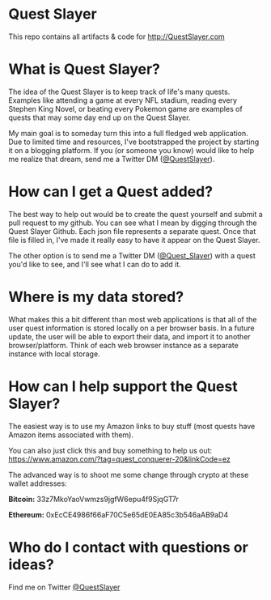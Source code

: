 # Quest Slayer

This repo contains all artifacts & code for http://QuestSlayer.com

# What is Quest Slayer?

The idea of the Quest Slayer is to keep track of life's many quests. Examples like attending a game at every NFL stadium, reading every Stephen King Novel, or beating every Pokemon game are examples of quests that may some day end up on the Quest Slayer. 

My main goal is to someday turn this into a full fledged web application. Due to limited time and resources, I've bootstrapped the project by starting it on a blogging platform. If you (or someone you know) would like to help me realize that dream, send me a Twitter DM ([@QuestSlayer](https://twitter.com/quest_slayer)). 

# How can I get a Quest added?

The best way to help out would be to create the quest yourself and submit a pull request to my github. You can see what I mean by digging through the Quest Slayer Github. Each json file represents a separate quest. Once that file is filled in, I've made it really easy to have it appear on the Quest Slayer.

The other option is to send me a Twitter DM ([@Quest_Slayer](https://twitter.com/quest_slayer)) with a quest you'd like to see, and I'll see what I can do to add it. 

# Where is my data stored?

What makes this a bit different than most web applications is that all of the user quest information is stored locally on a per browser basis. In a future update, the user will be able to export their data, and import it to another browser/platform. Think of each web browser instance as a separate instance with local storage. 

# How can I help support the Quest Slayer?

The easiest way is to use my Amazon links to buy stuff (most quests have Amazon items associated with them).

You can also just click this and buy something to help us out:  https://www.amazon.com/?tag=quest_conquerer-20&linkCode=ez

The advanced way is to shoot me some change through crypto at these wallet addresses:

**Bitcoin:** 33z7MkoYaoVwmzs9jgfW6epu4f9SjqGT7r

**Ethereum:** 0xEcCE4986f66aF70C5e65dE0EA85c3b546aAB9aD4

# Who do I contact with questions or ideas?

Find me on Twitter [@QuestSlayer](https://twitter.com/quest_slayer)  
